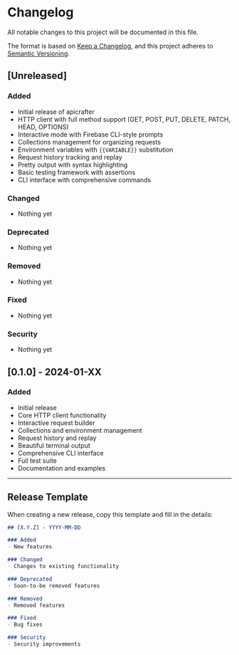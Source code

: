# Changelog

All notable changes to this project will be documented in this file.

The format is based on [Keep a Changelog](https://keepachangelog.com/en/1.0.0/),
and this project adheres to [Semantic Versioning](https://semver.org/spec/v2.0.0.html).

## [Unreleased]

### Added
- Initial release of apicrafter
- HTTP client with full method support (GET, POST, PUT, DELETE, PATCH, HEAD, OPTIONS)
- Interactive mode with Firebase CLI-style prompts
- Collections management for organizing requests
- Environment variables with `{{VARIABLE}}` substitution
- Request history tracking and replay
- Pretty output with syntax highlighting
- Basic testing framework with assertions
- CLI interface with comprehensive commands

### Changed
- Nothing yet

### Deprecated
- Nothing yet

### Removed
- Nothing yet

### Fixed
- Nothing yet

### Security
- Nothing yet

## [0.1.0] - 2024-01-XX

### Added
- Initial release
- Core HTTP client functionality
- Interactive request builder
- Collections and environment management
- Request history and replay
- Beautiful terminal output
- Comprehensive CLI interface
- Full test suite
- Documentation and examples

---

## Release Template

When creating a new release, copy this template and fill in the details:

```markdown
## [X.Y.Z] - YYYY-MM-DD

### Added
- New features

### Changed
- Changes to existing functionality

### Deprecated
- Soon-to-be removed features

### Removed
- Removed features

### Fixed
- Bug fixes

### Security
- Security improvements
```
